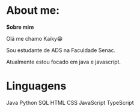 # About me:

**Sobre mim**

Olá me chamo Kaiky😁

Sou estudante de ADS na Faculdade Senac.

Atualmente estou focado em java e javascript.

# Linguagens

Java Python SQL HTML CSS JavaScript TypeScript
